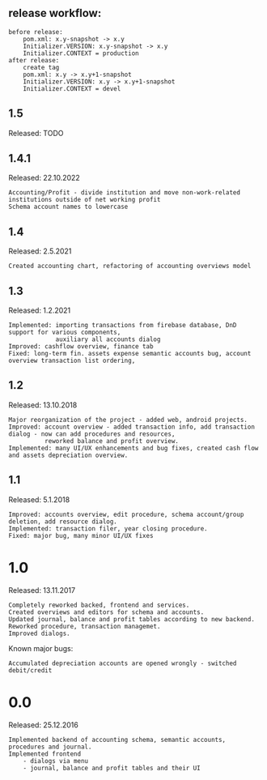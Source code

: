 ## release workflow:

    before release: 
        pom.xml: x.y-snapshot -> x.y
        Initializer.VERSION: x.y-snapshot -> x.y
        Initializer.CONTEXT = production
    after release:
        create tag
        pom.xml: x.y -> x.y+1-snapshot
        Initializer.VERSION: x.y -> x.y+1-snapshot
        Initializer.CONTEXT = devel

## 1.5
Released: TODO

## 1.4.1
Released: 22.10.2022

    Accounting/Profit - divide institution and move non-work-related institutions outside of net working profit
    Schema account names to lowercase

## 1.4
Released: 2.5.2021

    Created accounting chart, refactoring of accounting overviews model

## 1.3
Released: 1.2.2021

    Implemented: importing transactions from firebase database, DnD support for various components, 
                 auxiliary all accounts dialog
    Improved: cashflow overview, finance tab
    Fixed: long-term fin. assets expense semantic accounts bug, account overview transaction list ordering, 

## 1.2
Released: 13.10.2018

    Major reorganization of the project - added web, android projects.
    Improved: account overview - added transaction info, add transaction dialog - now can add procedures and resources,
              reworked balance and profit overview. 
    Implemented: many UI/UX enhancements and bug fixes, created cash flow and assets depreciation overview.

## 1.1
Released: 5.1.2018

    Improved: accounts overview, edit procedure, schema account/group deletion, add resource dialog.
    Implemented: transaction filer, year closing procedure.
    Fixed: major bug, many minor UI/UX fixes

# 1.0
Released: 13.11.2017

    Completely reworked backed, frontend and services. 
    Created overviews and editors for schema and accounts. 
    Updated journal, balance and profit tables according to new backend.
    Reworked procedure, transaction managemet.
    Improved dialogs.

Known major bugs:

    Accumulated depreciation accounts are opened wrongly - switched debit/credit 

# 0.0
Released: 25.12.2016

	Implemented backend of accounting schema, semantic accounts, procedures and journal.
	Implemented frontend
	    - dialogs via menu
	    - journal, balance and profit tables and their UI

    

        








